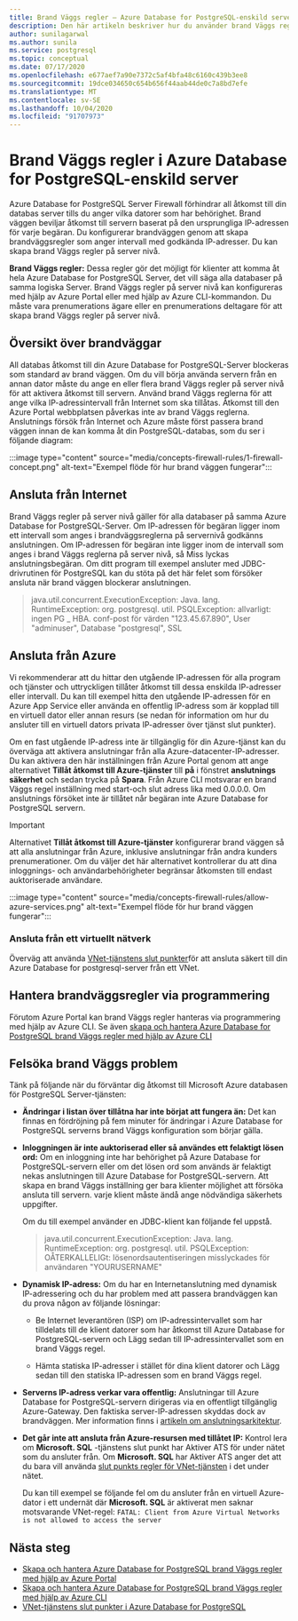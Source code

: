 ```yaml
---
title: Brand Väggs regler – Azure Database for PostgreSQL-enskild server
description: Den här artikeln beskriver hur du använder brand Väggs regler för att ansluta till Azure Database for PostgreSQL-enskild server.
author: sunilagarwal
ms.author: sunila
ms.service: postgresql
ms.topic: conceptual
ms.date: 07/17/2020
ms.openlocfilehash: e677aef7a90e7372c5af4bfa48c6160c439b3ee8
ms.sourcegitcommit: 19dce034650c654b656f44aab44de0c7a8bd7efe
ms.translationtype: MT
ms.contentlocale: sv-SE
ms.lasthandoff: 10/04/2020
ms.locfileid: "91707973"
---
```

# <a name="firewall-rules-in-azure-database-for-postgresql---single-server"></a>Brand Väggs regler i Azure Database for PostgreSQL-enskild server
Azure Database for PostgreSQL Server Firewall förhindrar all åtkomst till din databas server tills du anger vilka datorer som har behörighet. Brand väggen beviljar åtkomst till servern baserat på den ursprungliga IP-adressen för varje begäran.
Du konfigurerar brandväggen genom att skapa brandväggsregler som anger intervall med godkända IP-adresser. Du kan skapa brand Väggs regler på server nivå.

**Brand Väggs regler:** Dessa regler gör det möjligt för klienter att komma åt hela Azure Database for PostgreSQL Server, det vill säga alla databaser på samma logiska Server. Brand Väggs regler på server nivå kan konfigureras med hjälp av Azure Portal eller med hjälp av Azure CLI-kommandon. Du måste vara prenumerations ägare eller en prenumerations deltagare för att skapa brand Väggs regler på server nivå.

## <a name="firewall-overview"></a>Översikt över brandväggar
All databas åtkomst till din Azure Database for PostgreSQL-Server blockeras som standard av brand väggen. Om du vill börja använda servern från en annan dator måste du ange en eller flera brand Väggs regler på server nivå för att aktivera åtkomst till servern. Använd brand Väggs reglerna för att ange vilka IP-adressintervall från Internet som ska tillåtas. Åtkomst till den Azure Portal webbplatsen påverkas inte av brand Väggs reglerna.
Anslutnings försök från Internet och Azure måste först passera brand väggen innan de kan komma åt din PostgreSQL-databas, som du ser i följande diagram:

:::image type="content" source="media/concepts-firewall-rules/1-firewall-concept.png" alt-text="Exempel flöde för hur brand väggen fungerar":::

## <a name="connecting-from-the-internet"></a>Ansluta från Internet
Brand Väggs regler på server nivå gäller för alla databaser på samma Azure Database for PostgreSQL-Server. Om IP-adressen för begäran ligger inom ett intervall som anges i brandväggsreglerna på servernivå godkänns anslutningen.
Om IP-adressen för begäran inte ligger inom de intervall som anges i brand Väggs reglerna på server nivå, så Miss lyckas anslutningsbegäran.
Om ditt program till exempel ansluter med JDBC-drivrutinen för PostgreSQL kan du stöta på det här felet som försöker ansluta när brand väggen blockerar anslutningen.
> java.util.concurrent.ExecutionException: Java. lang. RuntimeException: org. postgresql. util. PSQLException: allvarligt: ingen PG \_ HBA. conf-post för värden "123.45.67.890", User "adminuser", Database "postgresql", SSL

## <a name="connecting-from-azure"></a>Ansluta från Azure
Vi rekommenderar att du hittar den utgående IP-adressen för alla program och tjänster och uttryckligen tillåter åtkomst till dessa enskilda IP-adresser eller intervall. Du kan till exempel hitta den utgående IP-adressen för en Azure App Service eller använda en offentlig IP-adress som är kopplad till en virtuell dator eller annan resurs (se nedan för information om hur du ansluter till en virtuell dators privata IP-adresser över tjänst slut punkter). 

Om en fast utgående IP-adress inte är tillgänglig för din Azure-tjänst kan du överväga att aktivera anslutningar från alla Azure-datacenter-IP-adresser. Du kan aktivera den här inställningen från Azure Portal genom att ange alternativet **Tillåt åtkomst till Azure-tjänster** till **på** i fönstret **anslutnings säkerhet** och sedan trycka på **Spara**. Från Azure CLI motsvarar en brand Väggs regel inställning med start-och slut adress lika med 0.0.0.0. Om anslutnings försöket inte är tillåtet når begäran inte Azure Database for PostgreSQL servern.

> [!IMPORTANT]
> Alternativet **Tillåt åtkomst till Azure-tjänster** konfigurerar brand väggen så att alla anslutningar från Azure, inklusive anslutningar från andra kunders prenumerationer. Om du väljer det här alternativet kontrollerar du att dina inloggnings- och användarbehörigheter begränsar åtkomsten till endast auktoriserade användare.
> 

:::image type="content" source="media/concepts-firewall-rules/allow-azure-services.png" alt-text="Exempel flöde för hur brand väggen fungerar":::

### <a name="connecting-from-a-vnet"></a>Ansluta från ett virtuellt nätverk
Överväg att använda [VNet-tjänstens slut punkter](./concepts-data-access-and-security-vnet.md)för att ansluta säkert till din Azure Database for postgresql-server från ett VNet. 

## <a name="programmatically-managing-firewall-rules"></a>Hantera brandväggsregler via programmering
Förutom Azure Portal kan brand Väggs regler hanteras via programmering med hjälp av Azure CLI.
Se även [skapa och hantera Azure Database for PostgreSQL brand Väggs regler med hjälp av Azure CLI](howto-manage-firewall-using-cli.md)

## <a name="troubleshooting-firewall-issues"></a>Felsöka brand Väggs problem
Tänk på följande när du förväntar dig åtkomst till Microsoft Azure databasen för PostgreSQL Server-tjänsten:

* **Ändringar i listan över tillåtna har inte börjat att fungera än:** Det kan finnas en fördröjning på fem minuter för ändringar i Azure Database for PostgreSQL serverns brand Väggs konfiguration som börjar gälla.

* **Inloggningen är inte auktoriserad eller så användes ett felaktigt lösen ord:** Om en inloggning inte har behörighet på Azure Database for PostgreSQL-servern eller om det lösen ord som används är felaktigt nekas anslutningen till Azure Database for PostgreSQL-servern. Att skapa en brand Väggs inställning ger bara klienter möjlighet att försöka ansluta till servern. varje klient måste ändå ange nödvändiga säkerhets uppgifter.

   Om du till exempel använder en JDBC-klient kan följande fel uppstå.
   > java.util.concurrent.ExecutionException: Java. lang. RuntimeException: org. postgresql. util. PSQLException: OÅTERKALLELIGt: lösenordsautentiseringen misslyckades för användaren "YOURUSERNAME"

* **Dynamisk IP-adress:** Om du har en Internetanslutning med dynamisk IP-adressering och du har problem med att passera brandväggen kan du prova någon av följande lösningar:

   * Be Internet leverantören (ISP) om IP-adressintervallet som har tilldelats till de klient datorer som har åtkomst till Azure Database for PostgreSQL-servern och Lägg sedan till IP-adressintervallet som en brand Väggs regel.

   * Hämta statiska IP-adresser i stället för dina klient datorer och Lägg sedan till den statiska IP-adressen som en brand Väggs regel.

* **Serverns IP-adress verkar vara offentlig:** Anslutningar till Azure Database for PostgreSQL-servern dirigeras via en offentligt tillgänglig Azure-Gateway. Den faktiska server-IP-adressen skyddas dock av brandväggen. Mer information finns i [artikeln om anslutningsarkitektur](concepts-connectivity-architecture.md).

* **Det går inte att ansluta från Azure-resursen med tillåtet IP:** Kontrol lera om **Microsoft. SQL** -tjänstens slut punkt har Aktiver ATS för under nätet som du ansluter från. Om **Microsoft. SQL** har Aktiver ATS anger det att du bara vill använda [slut punkts regler för VNet-tjänsten](concepts-data-access-and-security-vnet.md) i det under nätet.

   Du kan till exempel se följande fel om du ansluter från en virtuell Azure-dator i ett undernät där **Microsoft. SQL** är aktiverat men saknar motsvarande VNet-regel:  `FATAL: Client from Azure Virtual Networks is not allowed to access the server`

## <a name="next-steps"></a>Nästa steg
* [Skapa och hantera Azure Database for PostgreSQL brand Väggs regler med hjälp av Azure Portal](howto-manage-firewall-using-portal.md)
* [Skapa och hantera Azure Database for PostgreSQL brand Väggs regler med hjälp av Azure CLI](howto-manage-firewall-using-cli.md)
* [VNet-tjänstens slut punkter i Azure Database for PostgreSQL](./concepts-data-access-and-security-vnet.md)

